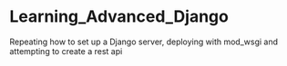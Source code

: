 # Learning_Advanced_Django
Repeating how to set up a Django server, deploying with mod_wsgi and attempting to create a rest api
